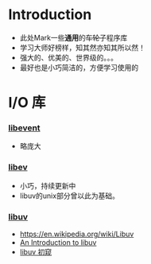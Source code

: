 # Introduction
- 此处Mark一些**通用**的~~车轮子~~程序库 
- 学习大师好榜样，知其然亦知其所以然！
- 强大的、优美的、世界级的。。。
- 最好也是小巧简洁的，方便学习使用的


# I/O 库 
### [libevent](http://libevent.org/) 
- 略庞大

### [libev](http://software.schmorp.de/pkg/libev.html) 
- 小巧，持续更新中
- libuv的unix部分曾以此为基础。

### [libuv](https://github.com/libuv/libuv)
- https://en.wikipedia.org/wiki/Libuv
- [An Introduction to libuv](https://github.com/nikhilm/uvbook)
- [libuv 初窥](http://blog.codingnow.com/2012/01/libuv.html)



